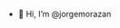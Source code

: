 - 👋 Hi, I’m @jorgemorazan
<!---
jorgemorazan/jorgemorazan is a ✨ special ✨ repository because its `README.md` (this file) appears on your GitHub profile.
You can click the Preview link to take a look at your changes.
--->
